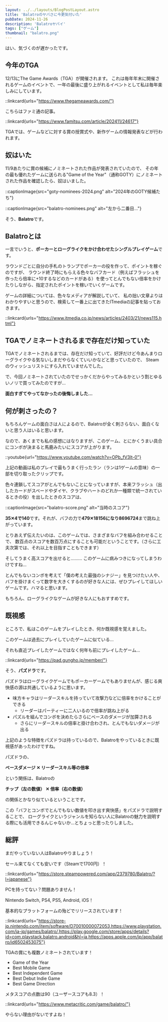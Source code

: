 ```yaml
---
layout: ../../layouts/BlogPostLayout.astro
title: 'Balatroのヤバさに今更気付いた'
pubDate: 2024-11-26
description: 'Balatroヤバイ'
tags: ["ゲーム"]
thumbnail: "balatro.png"
---
```


はい、気づくのが遅かったです。

## 今年のTGA

12/13にThe Game Awards（TGA）が開催されます。
これは毎年年末に開催されるゲームのイベントで、一年の最後に盛り上がれるイベントとして私は毎年楽しみにしています。

::linkcard{urls="https://www.thegameawards.com/"}

こちらはファミ通の記事。

::linkcard{urls="https://www.famitsu.com/article/202411/24617"}

TGAでは、ゲームなどに対する賞の授賞式や、新作ゲームの情報発表などが行われます。

## 奴はいた

11/9あたりに賞の候補にノミネートされた作品が発表されていたので、
その年の最も優れたゲームに送られる"Game of the Year"（通称GOTY）にノミネートされた作品を確認したら、奴はいました。

::captionImage{src="goty-nominees-2024.png" alt="2024年のGOTY候補たち"}

::captionImage{src="balatro-nominees.png" alt="左から二番目..."}

そう、**Balatro**です。

## Balatroとは

一言でいうと、**ポーカーとローグライクをかけ合わせたシングルプレイゲーム**です。

ラウンドごとに自分の手札のトランプでポーカーの役を作って、ポイントを稼ぐのですが、
ラウンド終了時にもらえる色々なバフカード（例えばフラッシュを作ったら倍率に+10するなどのカードがある）を使ってとんでもない倍率をかけたりしながら、指定されたポイントを稼いでいくゲームです。

ゲームの詳細については、色々なメディアが解説していて、
私の拙い文章よりはわかりやすいと思うので、検索して一番上に出てきたITmediaの記事を貼っておきます。

::linkcard{urls="https://www.itmedia.co.jp/news/articles/2403/21/news115.html"}

## TGAでノミネートされるまで存在だけ知っていた

TGAでノミネートされるまでは、存在だけ知っていて、好評だけど今あんまりローグライクやる気ないしまだやらなくていいかなどと思っていたので、
Steamのウィッシュリストにすら入れていませんでした。

で、今回ノミネートされていたのでせっかくだからやってみるかという割とゆるいノリで買ってみたのですが...

**面白すぎてやってなかったの後悔しました...**

## 何が刺さったの？

もちろんゲームの面白さは人によるので、Balatroが全く刺さらない、面白くないと思う人はいると思います。

なので、あくまでも私の感想にはなりますが、このゲーム、とにかくうまい具合にコンボが決まると馬鹿みたいにスコアが上がります。

::youtube{url="https://www.youtube.com/watch?v=OPb_fV3lt-0"}

上記の動画は私のプレイで最もうまく行ったラン（ランは1ゲームの意味）の一部を切り取ったクリップです。

色々連鎖してスコアがとんでもないことになっていますが、本来フラッシュ（出したカードがスペードやダイヤ、クラブやハートのどれか一種類で統一されているときの役）を出したときのスコアは、

::captionImage{src="balatro-score.png" alt="当時のスコア"}

**35✕4で140**です。それが、バフの力で**479✕18156になり8696724**まで跳ね上がっています。

とりあえず伝えたいのは、このゲームでは、さまざまなバフを組み合わせることで、
数百点のスコアを数百万点にすることも可能だということです。（さらに工夫次第では、それ以上を目指すこともできます）

そしてうまく高スコアを出せると.........
このゲームに病みつきになってしまうわけですね...

とんでもないコンボを考えて「僕の考えた最強のシナジー」を見つけたい人や、バフを掛けまくって数字を大きくするのが好きな人には、ぜひプレイしてほしいゲームです。ハマると思います。

もちろん、ローグライクなゲームが好きな人にもおすすめです。

## 既視感

ところで、私はこのゲームをプレイしたとき、何か既視感を覚えました。

このゲームは過去にプレイしていたゲームに似ている...

それも直近プレイしたゲームではなく何年も前にプレイしたゲーム...

::linkcard{urls="https://pad.gungho.jp/member/"}

そう、**パズドラ**です。

パズドラはローグライクゲームでもポーカーゲームでもありませんが、感じる爽快感の源は共通しているように思います。

- 味方キャラはリーダースキルを持っていて攻撃力などに倍率をかけることができる
  - リーダーはパーティーに二人いるので倍率が跳ね上がる
- パズルを組んでコンボを決めたらさらにベースのダメージが加算される
  - さらにリーダースキルの倍率と掛け合わされ、とんでもないダメージが出る
  
上記のような特徴をパズドラは持っているので、Balatroをやっているときに既視感があったわけですね。

パズドラの、

**ベースダメージ ✕ リーダースキル等の倍率**

という関係は、Balatroの

**チップ（左の数値） ✕ 倍率（右の数値）**

の関係とかなり似ているということです。

この「バフとコンボでとんでもない数値を叩き出す爽快感」をパズドラで説明することで、
ローグライクというジャンルを知らない人にBalatroの魅力を説明する際にも活用できるんじゃないか...とちょっと思ったりしました。

## 総評

まだやっていない人はBalatroやりましょう！

セール来てなくても安いです（Steamで1700円）！

::linkcard{urls="https://store.steampowered.com/app/2379780/Balatro/?l=japanese"}

PCを持ってない？問題ありません！

Nintendo Switch, PS4, PS5, Android, iOS！

基本的なプラットフォームの殆どでリリースされています！

::linkcard{urls="https://store-jp.nintendo.com/item/software/D70010000072053,https://www.playstation.com/ja-jp/games/balatro/,https://play.google.com/store/apps/details?id=com.playstack.balatro.android&hl=ja,https://apps.apple.com/jp/app/balatro/id6502453075"}

TGAの賞にも複数ノミネートされています！

- Game of the Year
- Best Mobile Game
- Best Independent Game
- Best Debut Indie Game
- Best Game Direction

メタスコアの点数は90（ユーザースコアも8.3）！

::linkcard{urls="https://www.metacritic.com/game/balatro/"}

やらない理由がないですよね！
